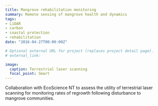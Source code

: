 ```yaml
---
title: Mangrove rehabilitation monitoring
summary: Remote sensing of mangrove health and dynamics
tags:
- LiDAR
- carbon
- coastal protection
- rehabilitation
date: "2016-04-27T00:00:00Z"

# Optional external URL for project (replaces project detail page).
# external_link:

image:
  caption: Terrestrial laser scanning
  focal_point: Smart
---
```


Collaboration with EcoScience NT to assess the utility of terrestrial laser scanning for monitoring rates of regrowth following disturbance to mangrove communities.
